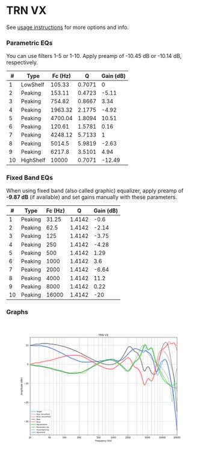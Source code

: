 # TRN VX
See [usage instructions](https://github.com/jaakkopasanen/AutoEq#usage) for more options and info.

### Parametric EQs
You can use filters 1-5 or 1-10. Apply preamp of -10.45 dB or -10.14 dB, respectively.

|   # | Type      |   Fc (Hz) |      Q |   Gain (dB) |
|-----|-----------|-----------|--------|-------------|
|   1 | LowShelf  |    105.33 | 0.7071 |        0    |
|   2 | Peaking   |    153.11 | 0.4723 |       -5.11 |
|   3 | Peaking   |    754.82 | 0.8667 |        3.34 |
|   4 | Peaking   |   1963.32 | 2.1775 |       -4.92 |
|   5 | Peaking   |   4700.04 | 1.8094 |       10.51 |
|   6 | Peaking   |    120.61 | 1.5781 |        0.16 |
|   7 | Peaking   |   4248.12 | 5.7133 |        1    |
|   8 | Peaking   |   5014.5  | 5.9819 |       -2.63 |
|   9 | Peaking   |   6217.8  | 3.5101 |        4.94 |
|  10 | HighShelf |  10000    | 0.7071 |      -12.49 |

### Fixed Band EQs
When using fixed band (also called graphic) equalizer, apply preamp of **-9.87 dB** (if available) and set gains manually with these parameters.

|   # | Type    |   Fc (Hz) |      Q |   Gain (dB) |
|-----|---------|-----------|--------|-------------|
|   1 | Peaking |     31.25 | 1.4142 |       -0.6  |
|   2 | Peaking |     62.5  | 1.4142 |       -2.14 |
|   3 | Peaking |    125    | 1.4142 |       -3.75 |
|   4 | Peaking |    250    | 1.4142 |       -4.28 |
|   5 | Peaking |    500    | 1.4142 |        1.29 |
|   6 | Peaking |   1000    | 1.4142 |        3.6  |
|   7 | Peaking |   2000    | 1.4142 |       -6.64 |
|   8 | Peaking |   4000    | 1.4142 |       11.2  |
|   9 | Peaking |   8000    | 1.4142 |        0.22 |
|  10 | Peaking |  16000    | 1.4142 |      -20    |

### Graphs
![](./TRN%20VX.png)
